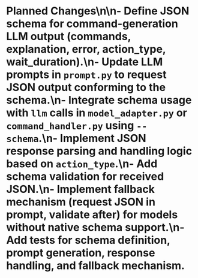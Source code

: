 # Planned Changes\n\n- Define JSON schema for command-generation LLM output (commands, explanation, error, action_type, wait_duration).\n- Update LLM prompts in `prompt.py` to request JSON output conforming to the schema.\n- Integrate schema usage with `llm` calls in `model_adapter.py` or `command_handler.py` using `--schema`.\n- Implement JSON response parsing and handling logic based on `action_type`.\n- Add schema validation for received JSON.\n- Implement fallback mechanism (request JSON in prompt, validate after) for models without native schema support.\n- Add tests for schema definition, prompt generation, response handling, and fallback mechanism.
